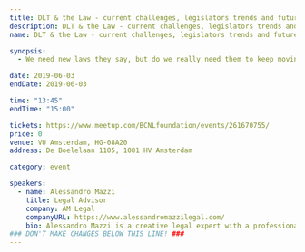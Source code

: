 ```yaml
---
title: DLT & the Law - current challenges, legislators trends and future opportunities
description: DLT & the Law - current challenges, legislators trends and future opportunities
name: DLT & the Law - current challenges, legislators trends and future opportunities

synopsis:
  - We need new laws they say, but do we really need them to keep moving? From the GDPR apparent clash with blockchain’s immutability, to the question of ownership of a self-sovereign ledgers, to the question of enforceability of smart contracts, do we really need the legislators’ intervention or can we actually work around existing laws in order to keep building disruptive technologies? With a positive mindset aiming at finding solutions to foster tech innovation for the benefit of society, Alessandro Mazzi will guide you through some of the legal challenges blockchain is currently facing, and what he believes are the most interesting opportunities the law could offer to blockchain entrepreneurs in the future.

date: 2019-06-03
endDate: 2019-06-03

time: "13:45"
endTime: "15:00"

tickets: https://www.meetup.com/BCNLfoundation/events/261670755/
price: 0
venue: VU Amsterdam, HG-08A20
address: De Boelelaan 1105, 1081 HV Amsterdam

category: event

speakers:
  - name: Alessandro Mazzi
    title: Legal Advisor
    company: AM Legal
    companyURL: https://www.alessandromazzilegal.com/
    bio: Alessandro Mazzi is a creative legal expert with a professional passion for freedom projects, disruptive technologies, future-proof businesses and, regulatory challenges. He established AM Legal in 2015, with the aim to serve, from a very early age, game-changing projects with solution-driven legal advice. AM Legal practice focuses on Commercial Contracting, IP strategy, Blockchain projects, RegTech, Alternative Dispute Resolution, Commercial Mediation, Partnership Agreements, EU Privacy Compliance. Aside from his day-to-day practice, He is interested in ocean conservation, climate change litigation and green tech.
### DON'T MAKE CHANGES BELOW THIS LINE! ###
---
```


<!-- ### DON'T MAKE CHANGES BELOW THIS LINE! ### -->

<Event-Content/>
